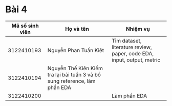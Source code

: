 # Bài 4

| Mã số sinh viên | Họ và tên            | Nhiệm vụ                                |
|-----------------|----------------------|-----------------------------------------|
| 3122410193      | Nguyễn Phan Tuấn Kiệt | Tìm dataset, literature review, paper, code EDA, input, output, metric|
| 3122410194      | Nguyễn Thế Kiên         Kiểm tra lại bài tuần 3 và bổ sung reference, làm phần EDA              
| 3122410200      |                      |  Làm phần EDA